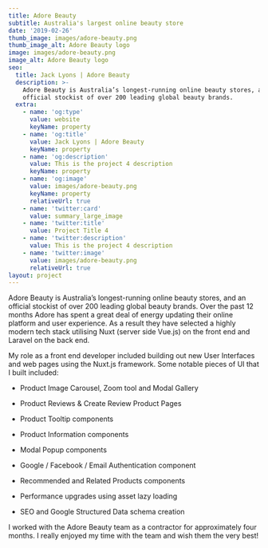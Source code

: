 ```yaml
---
title: Adore Beauty
subtitle: Australia's largest online beauty store
date: '2019-02-26'
thumb_image: images/adore-beauty.png
thumb_image_alt: Adore Beauty logo
image: images/adore-beauty.png
image_alt: Adore Beauty logo
seo:
  title: Jack Lyons | Adore Beauty
  description: >-
    Adore Beauty is Australia’s longest-running online beauty stores, and an
    official stockist of over 200 leading global beauty brands.
  extra:
    - name: 'og:type'
      value: website
      keyName: property
    - name: 'og:title'
      value: Jack Lyons | Adore Beauty
      keyName: property
    - name: 'og:description'
      value: This is the project 4 description
      keyName: property
    - name: 'og:image'
      value: images/adore-beauty.png
      keyName: property
      relativeUrl: true
    - name: 'twitter:card'
      value: summary_large_image
    - name: 'twitter:title'
      value: Project Title 4
    - name: 'twitter:description'
      value: This is the project 4 description
    - name: 'twitter:image'
      value: images/adore-beauty.png
      relativeUrl: true
layout: project
---
```

Adore Beauty is Australia’s longest-running online beauty stores, and an official stockist of over 200 leading global beauty brands. Over the past 12 months Adore has spent a great deal of energy updating their online platform and user experience. As a result they have selected a highly modern tech stack utilising Nuxt (server side Vue.js) on the front end and Laravel on the back end.

My role as a front end developer included building out new User Interfaces and web pages using the Nuxt.js framework. Some notable pieces of UI that I built included:

*   Product Image Carousel, Zoom tool and Modal Gallery

*   Product Reviews & Create Review Product Pages

*   Product Tooltip components

*   Product Information components

*   Modal Popup components

*   Google / Facebook / Email Authentication component

*   Recommended and Related Products components

*   Performance upgrades using asset lazy loading

*   SEO and Google Structured Data schema creation

I worked with the Adore Beauty team as a contractor for approximately four months. I really enjoyed my time with the team and wish them the very best!
